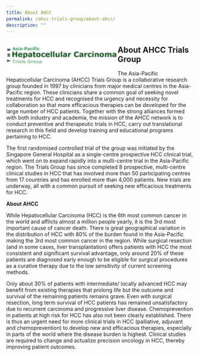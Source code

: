 ```yaml
---
title: About AHCC
permalink: /ahcc-trials-group/about-ahcc/
description: ""
---
```

<img src="/images/AHCC%20Trials%20Group/asia-pacific-hepatocellular-carcinoma.jpg" style="width:300px" align="left">

<h2>About AHCC Trials Group</h2>

The Asia-Pacific Hepatocellular Carcinoma (AHCC) Trials Group is a collaborative research group founded in 1997 by clinicians from major medical centres in the Asia-Pacific region. These clinicians share a common goal of seeking novel treatments for HCC and recognised the urgency and necessity for collaboration so that more efficacious therapies can be developed for the large number of HCC patients. Together with the strong alliances formed with both industry and academia, the mission of the AHCC network is to conduct preventive and therapeutic trials in HCC, carry out translational research in this field and develop training and educational programs pertaining to HCC.

The first randomised controlled trial of the group was initiated by the Singapore General Hospital as a single-centre prospective HCC clinical trial, which went on to expand rapidly into a multi-centre trial in the Asia-Pacific region. The Trials Group has since completed 8 prospective, multi-centre clinical studies in HCC that has involved more than 50 participating centres from 17 countries and has enrolled more than 4,000 patients. New trials are underway, all with a common pursuit of seeking new efficacious treatments for HCC.

**About AHCC**&nbsp;

While Hepatocellular Carcinoma (HCC) is the 6th most common cancer in the world and afflicts almost a million people yearly, it is the 3rd most important cause of cancer death. There is great geographical variation in the distribution of HCC with 80% of the burden found in the Asia-Pacific making the 3rd most common cancer in the region. While surgical resection (and in some cases, liver transplantation) offers patients with HCC the most consistent and significant survival advantage, only around 20% of these patients are diagnosed early enough to be eligible for surgical procedures as a curative therapy due to the low sensitivity of current screening methods.

Only about 30% of patients with intermediate/ locally advanced HCC may benefit from existing therapies that prolong life but the outcome and survival of the remaining patients remains grave. Even with surgical resection, long term survival of HCC patients has remained unsatisfactory due to recurrent carcinoma and progressive liver disease. Chemoprevention in patients at high risk for HCC has also not been clearly established. There is thus an urgent need for more clinical trials in HCC (palliative, adjuvant and chemoprevention) to develop new and efficacious therapies, especially in parts of the world where the disease burden is highest. Clinical studies are required to change and actualize precision oncology in HCC, thereby improving patient outcomes.